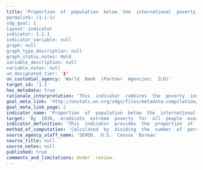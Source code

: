 ```yaml
---
title: 'Proportion  of  population  below  the  international  poverty  line,  by  sex,  age,  employment  status  and  geographical  location  (urban/rural)''
permalink: /1-1-1/
sdg_goal: 1
layout: indicator
indicator: 1.1.1
indicator_variable: null
graph: null
graph_type_description: null
graph_status_notes: Hold
variable_description: null
variable_notes: null
un_designated_tier: '1'
un_custodial_agency: 'World  Bank  (Partner  Agencies:  ILO)'
target_id: '1.1'
has_metadata: true
rationale_interpretation: 'This  indicator  combines  the  poverty  indicator  under  the  first  target  (1a)  of  the  MDGs  on  the  eradication  of  poverty  with  the  corresponding  working  indicator  for  monitoring  the  second  target  (1b)  of  the  MDGs  on  decent  work.  By  combining  poverty  status  with  employment  status,  the  concept  of  the  working  poor  is  captured,  which  aims  to  measure  how  many  workers,  despite  being  in  employment,  live  in  poverty.'
goal_meta_link: 'http://unstats.un.org/sdgs/files/metadata-compilation/Metadata-Goal-1.pdf'
goal_meta_link_page: 2
indicator_name: 'Proportion  of  population  below  the  international  poverty  line,  by  sex,  age,  employment  status  and  geographical  location  (urban/rural)'
target: 'By  2030,  eradicate  extreme  poverty  for  all  people  everywhere,  currently  measured  as  people  living  on  less  than  $1.25  a  day.'
indicator_definition: 'This  indicator  provides  the  proportion  of  the  total  population  and  the  proportion  of  the  employed  population  living  in  households  with  per-capita  consumption  or  income  that  is  below  the  international  poverty  line  of  US$1.25.'
method_of_computation: 'Calculated  by  dividing  the  number  of  persons  living  in  households  below  the  poverty  line  (disaggregated  by  sex,  age  and  employment  status)  by  the  total  number  of  persons  (disaggregated  by  the  same  sex,  age  and  employment  status  groups).'
source_agency_staff_name: 'SEHSD,  U.S.  Census  Bureau'
source_title: null
source_notes: null
published: true
comments_and_limitations: Under  review.  
---
```

